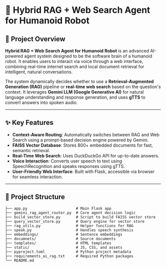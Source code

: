 
# 🤖 Hybrid RAG + Web Search Agent for Humanoid Robot

## 🧠 Project Overview

**Hybrid RAG + Web Search Agent for Humanoid Robot** is an advanced AI-powered agent system designed to be the software brain of a humanoid robot. It enables users to interact via voice through a web interface, combining real-time internet search and local document retrieval for intelligent, natural conversations.

The system dynamically decides whether to use a **Retrieval-Augmented Generation (RAG)** pipeline or **real-time web search** based on the question's context. It leverages **Gemini LLM (Google Generative AI)** for natural language understanding and response generation, and uses **gTTS** to convert answers into spoken audio.

---

## ✨ Key Features

- **Context-Aware Routing**: Automatically switches between RAG and Web Search using a prompt-based decision engine powered by Gemini.
- **FAISS Vector Database**: Stores 800+ embedded documents for fast, semantic retrieval.
- **Real-Time Web Search**: Uses DuckDuckGo API for up-to-date answers.
- **Voice Interaction**: Converts user speech to text using SpeechRecognition and speaks responses using gTTS.
- **User-Friendly Web Interface**: Built with Flask, accessible via browser for seamless interaction.

---

## 📁 Project Structure

```text
├── app.py                      # Main Flask app
├── gemini_rag_agent_router.py  # Core agent decision logic
├── build_vector_store.py       # Script to build FAISS vector store
├── query_vector_store.py       # Query engine for vector store
├── rag_utils.py                # Helper functions for RAG
├── speak.py                    # Handles speech synthesis
├── embeddings/                 # Sentence embeddings
├── documnets/                  # Source documents
├── templates/                  # HTML templates
├── static/                     # JS, CSS, and assets
├── pyproject.toml              # Python project metadata
├── requirements_ai_rag.txt     # Required Python packages
└── README.md
